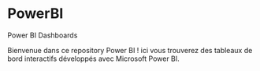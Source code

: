 # PowerBI
Power BI Dashboards

Bienvenue dans ce repository Power BI ! ici vous trouverez des tableaux de bord interactifs développés avec Microsoft Power BI. 
